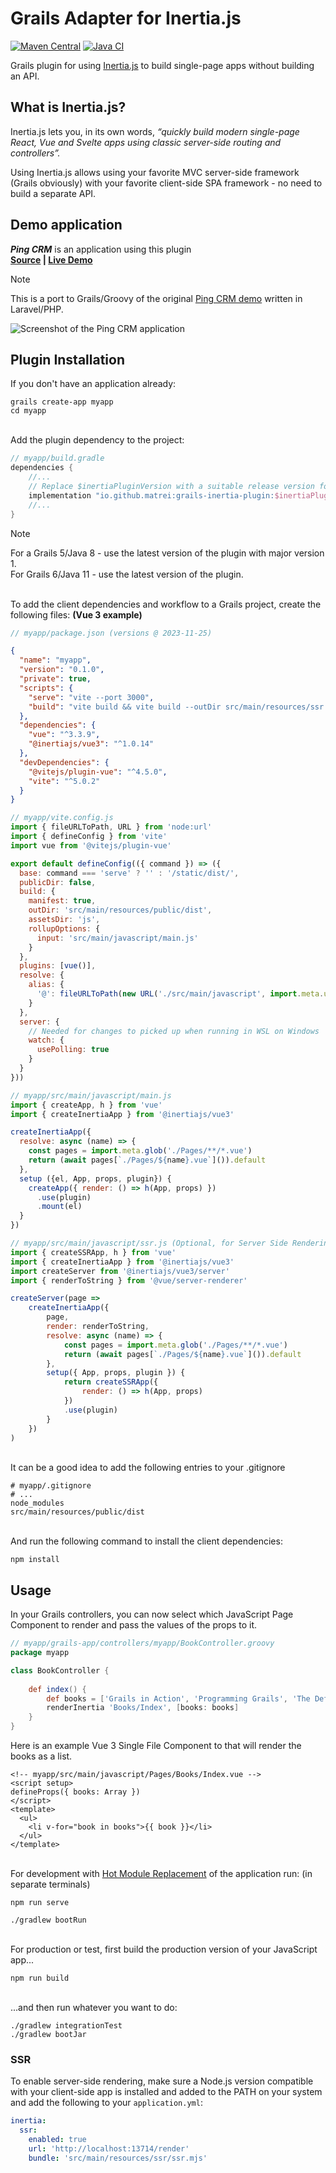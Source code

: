 # Grails Adapter for Inertia.js

[![Maven Central](https://img.shields.io/maven-central/v/io.github.matrei/grails-inertia-plugin.svg?label=Maven%20Central)](https://central.sonatype.com/artifact/io.github.matrei/grails-inertia-plugin) [![Java CI](https://github.com/matrei/grails-inertia-plugin/actions/workflows/gradle-check.yml/badge.svg?event=push)](https://github.com/matrei/grails-inertia-plugin/actions/workflows/gradle-check.yml)

Grails plugin for using [Inertia.js](https://inertiajs.com/) to build single-page apps without building an API.

## What is Inertia.js?

Inertia.js lets you, in its own words, *“quickly build modern single-page React, Vue and Svelte apps using classic server-side routing and controllers”.*

Using Inertia.js allows using your favorite MVC server-side framework (Grails obviously) with your favorite client-side SPA framework - no need to build a separate API.

## Demo application
***Ping CRM*** is an application using this plugin\
**[Source](https://github.com/matrei/pingcrm-grails) | [Live Demo](https://pingcrm.mattiasreichel.com)**

>[!NOTE]
>This is a port to Grails/Groovy of the original [Ping CRM demo](https://github.com/inertiajs/pingcrm) written in Laravel/PHP. 

![Screenshot of the Ping CRM application](screenshot.png)

## Plugin Installation
If you don't have an application already:
```shell
grails create-app myapp
cd myapp
```
\
Add the plugin dependency to the project:
```groovy
// myapp/build.gradle
dependencies {
    //...
    // Replace $inertiaPluginVersion with a suitable release version for your project, or define it in ~/myapp/gradle.properties
    implementation "io.github.matrei:grails-inertia-plugin:$inertiaPluginVersion"
    //...
}
```
> [!NOTE]
> For a Grails 5/Java 8 - use the latest version of the plugin with major version 1.\
> For Grails 6/Java 11 - use the latest version of the plugin.

\
To add the client dependencies and workflow to a Grails project, create the following files: **(Vue 3 example)**
```javascript
// myapp/package.json (versions @ 2023-11-25) 
```
```json
{
  "name": "myapp",
  "version": "0.1.0",
  "private": true,
  "scripts": {
    "serve": "vite --port 3000",
    "build": "vite build && vite build --outDir src/main/resources/ssr --ssr src/main/javascript/ssr.js"
  },
  "dependencies": {
    "vue": "^3.3.9",
    "@inertiajs/vue3": "^1.0.14"
  },
  "devDependencies": {
    "@vitejs/plugin-vue": "^4.5.0",
    "vite": "^5.0.2"
  }
}
```
```javascript
// myapp/vite.config.js
import { fileURLToPath, URL } from 'node:url'
import { defineConfig } from 'vite'
import vue from '@vitejs/plugin-vue'

export default defineConfig(({ command }) => ({
  base: command === 'serve' ? '' : '/static/dist/',
  publicDir: false,
  build: {
    manifest: true,
    outDir: 'src/main/resources/public/dist',
    assetsDir: 'js',
    rollupOptions: {
      input: 'src/main/javascript/main.js'
    }
  },
  plugins: [vue()],
  resolve: {
    alias: {
      '@': fileURLToPath(new URL('./src/main/javascript', import.meta.url))
    }
  },
  server: {
    // Needed for changes to picked up when running in WSL on Windows
    watch: {
      usePolling: true
    }
  }
}))
```
```javascript
// myapp/src/main/javascript/main.js
import { createApp, h } from 'vue'
import { createInertiaApp } from '@inertiajs/vue3'

createInertiaApp({
  resolve: async (name) => {
    const pages = import.meta.glob('./Pages/**/*.vue')
    return (await pages[`./Pages/${name}.vue`]()).default
  },
  setup ({el, App, props, plugin}) {
    createApp({ render: () => h(App, props) })
      .use(plugin)
      .mount(el)
  }
})
```
```javascript
// myapp/src/main/javascript/ssr.js (Optional, for Server Side Rendering)
import { createSSRApp, h } from 'vue'
import { createInertiaApp } from '@inertiajs/vue3'
import createServer from '@inertiajs/vue3/server'
import { renderToString } from '@vue/server-renderer'

createServer(page =>
    createInertiaApp({
        page,
        render: renderToString,
        resolve: async (name) => {
            const pages = import.meta.glob('./Pages/**/*.vue')
            return (await pages[`./Pages/${name}.vue`]()).default
        },
        setup({ App, props, plugin }) {
            return createSSRApp({
                render: () => h(App, props)
            })
            .use(plugin)
        }
    })
)
```
\
It can be a good idea to add the following entries to your .gitignore
```gitignore
# myapp/.gitignore
# ...
node_modules
src/main/resources/public/dist
```
\
And run the following command to install the client dependencies:
```shell
npm install
```

## Usage
In your Grails controllers, you can now select which JavaScript Page Component to render and pass the values of the props to it.
```groovy
// myapp/grails-app/controllers/myapp/BookController.groovy
package myapp

class BookController {
    
    def index() {
        def books = ['Grails in Action', 'Programming Grails', 'The Definitive Guide to Grails 2']
        renderInertia 'Books/Index', [books: books]
    }
}
```
Here is an example Vue 3 Single File Component to that will render the books as a list.
```vue
<!-- myapp/src/main/javascript/Pages/Books/Index.vue -->
<script setup>
defineProps({ books: Array })
</script>
<template>
  <ul>
    <li v-for="book in books">{{ book }}</li>
  </ul>
</template>
```
\
For development with [Hot Module Replacement](https://vitejs.dev/guide/features.html#hot-module-replacement) of the application run: (in separate terminals)
```shell
npm run serve
```
```shell
./gradlew bootRun
```
\
For production or test, first build the production version of your JavaScript app...
```shell
npm run build
```
\
...and then run whatever you want to do:
```shell
./gradlew integrationTest
./gradlew bootJar
```
### SSR
To enable server-side rendering, make sure a Node.js version compatible with your client-side app is installed and added
to the PATH on your system and add the following to your `application.yml`:
```yaml
inertia:
  ssr:
    enabled: true
    url: 'http://localhost:13714/render'
    bundle: 'src/main/resources/ssr/ssr.mjs'
```